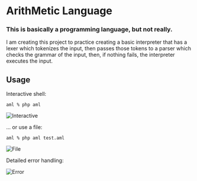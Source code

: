 # ArithMetic Language

### This is basically a programming language, but not really.

I am creating this project to practice creating a basic interpreter that has a lexer which tokenizes the input, then passes those tokens to a parser which checks the grammar of the input, then, if nothing fails, the interpreter executes the input.

## Usage

Interactive shell:

```console
aml % php aml
```

![Interactive](https://i.imgur.com/vSJjw5k.png)

... or use a file:

```console
aml % php aml test.aml
```

![File](https://i.imgur.com/wLd9WKu.png)

Detailed error handling:

![Error](https://i.imgur.com/HVkMklg.png)
